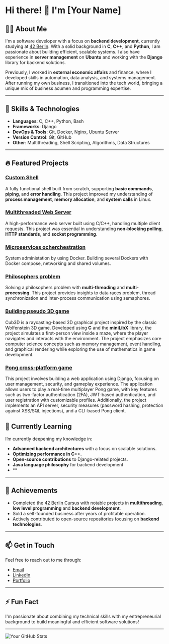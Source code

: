 # Hi there! 👋 I'm [Your Name]

## 🧑‍💻 About Me
I'm a software developer with a focus on **backend development**, currently studying at [42 Berlin](https://www.42berlin.de/). With a solid background in **C**, **C++**, and **Python**, I am passionate about building efficient, scalable systems. I also have experience in **server management** on **Ubuntu** and working with the **Django** library for backend solutions.

Previously, I worked in **external economic affairs** and finance, where I developed skills in automation, data analysis, and systems management. After running my own business, I transitioned into the tech world, bringing a unique mix of business acumen and programming expertise.

---

## 🔧 Skills & Technologies

- **Languages**: C, C++, Python, Bash
- **Frameworks**: Django
- **DevOps & Tools**: Git, Docker, Nginx, Ubuntu Server
- **Version Control**: Git, GitHub
- **Other**: Multithreading, Shell Scripting, Algorithms, Data Structures

---

## 🔥 Featured Projects

### [Custom Shell](https://github.com/ddavlet/minishell)
A fully functional shell built from scratch, supporting **basic commands**, **piping**, and **error handling**. This project improved my understanding of **process management**, **memory allocation**, and **system calls** in Linux.

### [Multithreaded Web Server](https://github.com/ddavlet/webserv)
A high-performance web server built using C/C++, handling multiple client requests. This project was essential in understanding **non-blocking polling**, **HTTP standards**, and **socket programming**.

### [Microservices ocherchestration](https://github.com/ddavlet/inception)
System administation by using Docker. Building several Dockers with Docker compose, networking and shared volumes.

### [Philosophers problem](https://github.com/ddavlet/Philosophers)
Solving a philosophers problem with **multi-threading** and **multi-processing**. This project provides insights to data races problem, thread synchronization and inter-process communication using semaphores.

### [Building pseudo 3D game](https://github.com/ddavlet/cub3D)
Cub3D is a raycasting-based 3D graphical project inspired by the classic Wolfenstein 3D game. Developed using **C** and the **miniLibX** library, the project simulates a first-person view inside a maze, where the player navigates and interacts with the environment. The project emphasizes core computer science concepts such as memory management, event handling, and graphical rendering while exploring the use of mathematics in game development.

### [Pong cross-platform game](https://github.com/ddavlet/ft_transcendance)
This project involves building a web application using Django, focusing on user management, security, and gameplay experience. The application allows users to play a real-time multiplayer Pong game, with key features such as two-factor authentication (2FA), JWT-based authentication, and user registration with customizable profiles. Additionally, the project implements an API server, security measures (password hashing, protection against XSS/SQL injections), and a CLI-based Pong client.

## 🌱 Currently Learning
I’m currently deepening my knowledge in:
- **Advanced backend architectures** with a focus on scalable solutions.
- **Optimizing performance in C++**.
- **Open-source contributions** to Django-related projects.
- **Java language philosophy** for backend development
- **

---

## 🎯 Achievements
- Completed the [42 Berlin Cursus](https://www.42berlin.de/en/program/curriculum/) with notable projects in **multithreading**, **low level programming** and **backend development**.
- Sold a self-founded business after years of profitable operation.
- Actively contributed to open-source repositories focusing on **backend technologies**.

---

## 📫 Get in Touch
Feel free to reach out to me through:
- [Email](mailto:dilshod95@gmail.com)
- [LinkedIn](https://www.linkedin.com/in/dilshod-davletyarov/)
- [Portfolio](https://ddavlet.com)

---

## ⚡ Fun Fact
I'm passionate about combining my technical skills with my entrepreneurial background to build meaningful and efficient software solutions!

---

![Your GitHub Stats](https://github-readme-stats.vercel.app/api?username=ddavlet&show_icons=true&theme=radical)

